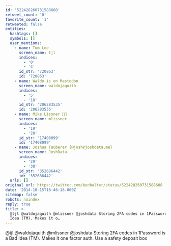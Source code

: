 ```yaml
---
id: '522428260731588608'
retweet_count: '0'
favorite_count: '1'
retweeted: false
entities:
  hashtags: []
  symbols: []
  user_mentions:
    - name: Tom Lee
      screen_name: tjl
      indices:
        - '0'
        - '4'
      id_str: '720863'
      id: '720863'
    - name: Waldo is on Mastodon
      screen_name: waldojaquith
      indices:
        - '5'
        - '18'
      id_str: '206283535'
      id: '206283535'
    - name: Mike Lissner 🏳️‍🌈
      screen_name: mlissner
      indices:
        - '19'
        - '28'
      id_str: '17408099'
      id: '17408099'
    - name: Joshua Tauberer {@josh@joshdata.me}
      screen_name: JoshData
      indices:
        - '29'
        - '38'
      id_str: '352686442'
      id: '352686442'
  urls: []
original_url: https://twitter.com/benbalter/status/522428260731588608
date: '2014-10-15T16:46:18.000Z'
sitemap: false
robots: noindex
reply: true
title: >-
  @tjl @waldojaquith @mlissner @joshdata Storing 2FA codes in 1Password is a Bad
  Idea (TM). Makes it o…
---
```


@tjl @waldojaquith @mlissner @joshdata Storing 2FA codes in 1Password is a Bad Idea (TM). Makes it one factor auth. Use a safety deposit box